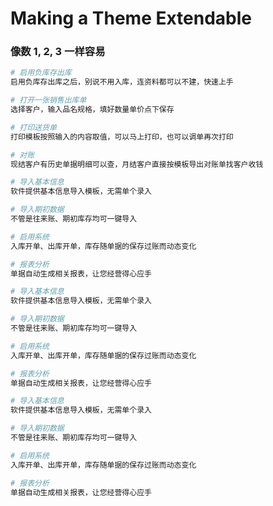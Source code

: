 # Making a Theme Extendable

### 像数 1, 2, 3 一样容易

<CodeGroup>
  <CodeGroupItem title="不管库存" active>

```bash
# 启用负库存出库
启用负库存出库之后，别说不用入库，连资料都可以不建，快速上手

# 打开一张销售出库单
选择客户，输入品名规格，填好数量单价点下保存

# 打印送货单
打印模板按照输入的内容取值，可以马上打印，也可以调单再次打印

# 对账
现结客户有历史单据明细可以查，月结客户直接按模板导出对账单找客户收钱
```

  </CodeGroupItem>

  <CodeGroupItem title="要管库存">

```bash
# 导入基本信息
软件提供基本信息导入模板，无需单个录入

# 导入期初数据
不管是往来账、期初库存均可一键导入

# 启用系统
入库开单、出库开单，库存随单据的保存过账而动态变化

# 报表分析
单据自动生成相关报表，让您经营得心应手
```

  </CodeGroupItem>

  <CodeGroupItem title="产销一体">

```bash
# 导入基本信息
软件提供基本信息导入模板，无需单个录入

# 导入期初数据
不管是往来账、期初库存均可一键导入

# 启用系统
入库开单、出库开单，库存随单据的保存过账而动态变化

# 报表分析
单据自动生成相关报表，让您经营得心应手
```

  </CodeGroupItem>

  <CodeGroupItem title="线上线下">

```bash
# 导入基本信息
软件提供基本信息导入模板，无需单个录入

# 导入期初数据
不管是往来账、期初库存均可一键导入

# 启用系统
入库开单、出库开单，库存随单据的保存过账而动态变化

# 报表分析
单据自动生成相关报表，让您经营得心应手
```

  </CodeGroupItem>
    

</CodeGroup>
